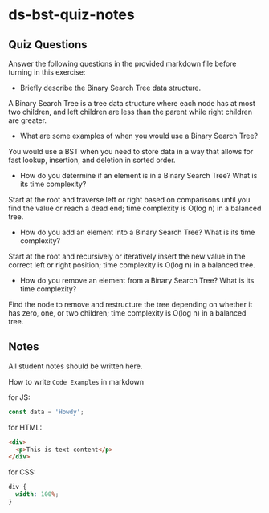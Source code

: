 # ds-bst-quiz-notes

## Quiz Questions

Answer the following questions in the provided markdown file before turning in this exercise:

- Briefly describe the Binary Search Tree data structure.

A Binary Search Tree is a tree data structure where each node has at most two children, and left children are less than the parent while right children are greater.

- What are some examples of when you would use a Binary Search Tree?

You would use a BST when you need to store data in a way that allows for fast lookup, insertion, and deletion in sorted order.

- How do you determine if an element is in a Binary Search Tree? What is its time complexity?

Start at the root and traverse left or right based on comparisons until you find the value or reach a dead end; time complexity is O(log n) in a balanced tree.

- How do you add an element into a Binary Search Tree? What is its time complexity?

Start at the root and recursively or iteratively insert the new value in the correct left or right position; time complexity is O(log n) in a balanced tree.

- How do you remove an element from a Binary Search Tree? What is its time complexity?

Find the node to remove and restructure the tree depending on whether it has zero, one, or two children; time complexity is O(log n) in a balanced tree.

## Notes

All student notes should be written here.

How to write `Code Examples` in markdown

for JS:

```javascript
const data = 'Howdy';
```

for HTML:

```html
<div>
  <p>This is text content</p>
</div>
```

for CSS:

```css
div {
  width: 100%;
}
```
